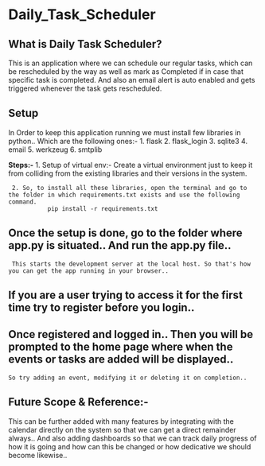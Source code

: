 # Daily_Task_Scheduler


## What is Daily Task Scheduler?
  
  This is an application where we can schedule our regular tasks, which can be rescheduled by the way as well as mark as Completed if in case that specific task is completed. And also an email alert is auto enabled and gets triggered whenever the task gets rescheduled.

## Setup
  In Order to keep this application running we must install few libraries in python.. Which are the following ones:-
    1. flask
    2. flask_login
    3. sqlite3
    4. email
    5. werkzeug
    6. smtplib


   **Steps:-**
     1. Setup of virtual env:-
          Create a virtual environment just to keep it from colliding from the existing libraries and their versions in the system.
  
     2. So, to install all these libraries, open the terminal and go to the folder in which requirements.txt exists and use the following command.
               pip install -r requirements.txt

## Once the setup is done, go to the folder where app.py is situated.. And run the app.py file..

     This starts the development server at the local host. So that's how you can get the app running in your browser..

## If you are a user trying to access it for the first time try to register before you login..

## Once registered and logged in.. Then you will be prompted to the home page where when the events or tasks are added will be displayed..
    So try adding an event, modifying it or deleting it on completion..



## Future Scope & Reference:-

  This can be further added with many features by integrating with the calendar directly on the system so that we can get a direct remainder always.. And also adding dashboards so that we can track daily progress of how it is going and how can this be changed or how dedicative we should become likewise..
